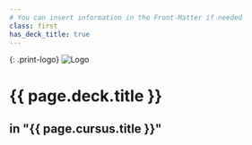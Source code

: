 ```yaml
---
# You can insert information in the Front-Matter if needed
class: first
has_deck_title: true
---
```

{: .print-logo}
![Logo](../../assets/images/logo.svg)

# {{ page.deck.title }}

## in "{{ page.cursus.title }}"
